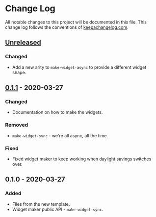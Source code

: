 # Change Log
All notable changes to this project will be documented in this file. This change log follows the conventions of [keepachangelog.com](http://keepachangelog.com/).

## [Unreleased]
### Changed
- Add a new arity to `make-widget-async` to provide a different widget shape.

## [0.1.1] - 2020-03-27
### Changed
- Documentation on how to make the widgets.

### Removed
- `make-widget-sync` - we're all async, all the time.

### Fixed
- Fixed widget maker to keep working when daylight savings switches over.

## 0.1.0 - 2020-03-27
### Added
- Files from the new template.
- Widget maker public API - `make-widget-sync`.

[Unreleased]: https://github.com/your-name/patika/compare/0.1.1...HEAD
[0.1.1]: https://github.com/your-name/patika/compare/0.1.0...0.1.1
